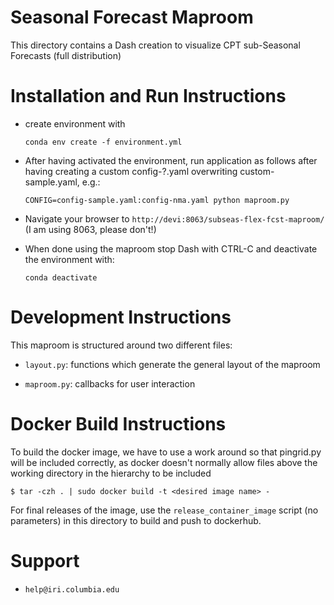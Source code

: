 # Seasonal Forecast Maproom

This directory contains a Dash creation to visualize
CPT sub-Seasonal Forecasts (full distribution)


# Installation and Run Instructions

* create environment with

    `conda env create -f environment.yml`

* After having activated the environment, run application as follows after having creating a custom config-?.yaml overwriting custom-sample.yaml, e.g.:

    `CONFIG=config-sample.yaml:config-nma.yaml python maproom.py`

* Navigate your browser to `http://devi:8063/subseas-flex-fcst-maproom/` (I am using 8063, please don't!)

* When done using the maproom stop Dash with CTRL-C and deactivate the environment with:

    `conda deactivate`

# Development Instructions

This maproom is structured around two different files:

* `layout.py`: functions which generate the general layout of the maproom

* `maproom.py`: callbacks for user interaction

# Docker Build Instructions

To build the docker image, we have to use a work around so that pingrid.py will be included correctly, as
docker doesn't normally allow files above the working directory in the hierarchy to be included

    $ tar -czh . | sudo docker build -t <desired image name> -

For final releases of the image, use the `release_container_image` script (no parameters) in this directory
to build and push to dockerhub.


# Support

* `help@iri.columbia.edu`
